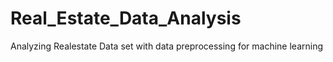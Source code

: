 # Real_Estate_Data_Analysis
Analyzing Realestate Data set with data preprocessing for machine learning 
